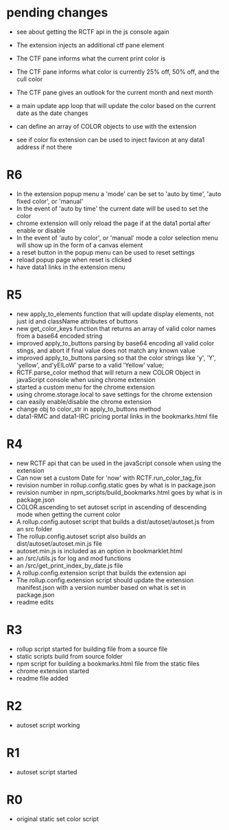 # pending changes


* see about getting the RCTF api in the js console again

* The extension injects an additional ctf pane element
* The CTF pane informs what the current print color is
* The CTF pane informs what color is currently 25% off, 50% off, and the cull color
* The CTF pane gives an outlook for the current month and next month

* a main update app loop that will update the color based on the current date as the date changes

* can define an array of COLOR objects to use with the extension
* see if color fix extension can be used to inject favicon at any data1 address if not there

# R6
* In the extension popup menu a 'mode' can be set to 'auto by time', 'auto fixed color', or 'manual'
* In the event of 'auto by time' the current date will be used to set the color
* chrome extension will only reload the page if at the data1 portal after enable or disable
* In the event of 'auto by color', or 'manual' mode a color selection menu will show up in the form of a canvas element
* a reset button in the popup menu can be used to reset settings
* reload popup page when reset is clicked
* have data1 links in the extension menu

# R5
* new apply\_to\_elements function that will update display elements, not just id and className attributes of buttons
* new get\_color\_keys function that returns an array of valid color names from a base64 encoded string
* improved apply\_to\_buttons parsing by base64 encoding all valid color stings, and abort if final value does not match any known value
* improved apply\_to\_buttons parsing so that the color strings like 'y', 'Y', 'yellow', and'yElLoW' parse to a valid 'Yellow' value;
* RCTF.parse_color method that will return a new COLOR Object in javaScript console when using chrome extension
* started a custom menu for the chrome extension
* using chrome.storage.local to save settings for the chrome extension
* can easily enable/disable the chrome extension 
* change obj to color\_str in apply\_to\_buttons method
* data1-RMC and data1-IRC pricing portal links in the bookmarks.html file

# R4
* new RCTF api that can be used in the javaScript console when using the extension
* Can now set a custom Date for 'now' with RCTF.run\_color\_tag\_fix
* revision number in rollup.config.static goes by what is in package.json
* revision number in npm\_scripts/build_bookmarks.html goes by what is in package.json
* COLOR.ascending to set autoset script in ascending of descending mode when getting the current color
* A rollup.config.autoset script that builds a dist/autoset/autoset.js from an src folder
* The rollup.config.autoset script also builds an dist/autoset/autoset.min.js file
* autoset.min.js is included as an option in bookmarklet.html
* an /src/utils.js for log and mod functions
* an /src/get\_print\_index\_by\_date.js file
* A rollup.config.extension script that builds the extension api
* The rollup.config.extension script should update the extension manifest.json with a version number based on what is set in package.json
* readme edits

# R3
* rollup script started for building file from a source file
* static scripts build from source folder
* npm script for building a bookmarks.html file from the static files
* chrome extension started
* readme file added

# R2
* autoset script working

# R1
* autoset script started

# R0
* original static set color script



